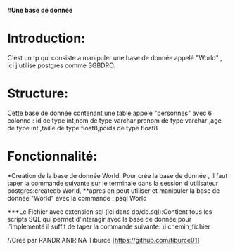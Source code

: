 #**Une base de donnée**

# Introduction:
C'est un tp qui consiste a manipuler une base de donnée appelé "World" , ici j'utilise postgres comme SGBDRO. 

# Structure:
Cette base de donnée contenant une table appelé "personnes" avec 6 colonne : id de type int,nom de type varchar,prenom de type varchar ,age de type int ,taille de type float8,poids de type float8   

# Fonctionnalité:
*Creation de la base de donnée World:
Pour crée la base de donnée , il faut taper la commande suivante sur le terminale dans la session d'utilisateur postgres:createdb World,
**apres on peut utiliser et manipuler la base de donnée "World" avec la commande : psql World  

***Le Fichier avec extension sql (ici dans db/db.sql):Contient tous les scripts SQL qui permet d'interagir avec la base de donnée,pour l'implementé il suffit de taper la commande suivante: \i chemin_fichier 

//Crée par RANDRIANIRINA Tiburce [https://github.com/tiburce01]
